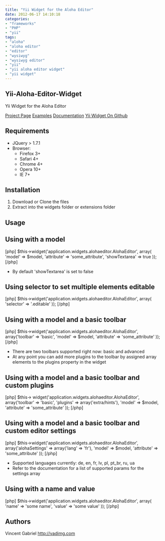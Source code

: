 ```yaml
---
title: "Yii Widget for the Aloha Editor"
date: 2012-06-17 14:10:18
categories: 
- "frameworks"
- "PHP"
- "yii"
tags: 
- "aloha"
- "aloha editor"
- "editor"
- "wysiwyg"
- "wysiwyg editor"
- "yii"
- "yii aloha editor widget"
- "yii widget"
---
```



<h2>
Yii-Aloha-Editor-Widget
</h2>

<p>
Yii Widget for the Aloha Editor
</p>

<a href="http://aloha-editor.org/">Project Page</a>
<a href="http://aloha-editor.org/demos.php">Examples</a>
<a href="http://aloha-editor.org/builds/development/latest/doc/guides/output/using_aloha.html">Documentation</a>
<a href="https://github.com/VinceG/Yii-Aloha-Editor-Widget">Yii Widget On Github</a>

<h2>
Requirements
</h2>

<ul>

<li>JQuery > 1.7.1</li>
<li>Browser:
<ul><li>Firefox 3+</li>
	<li>Safari 4+</li>
	<li>Chrome 4+</li>
	<li>Opera 10+</li>
	<li>IE 7+</li>
</ul>
</li>
</ul>

<h2>
Installation
</h2>

<ol>

<li>
Download or Clone the files
</li>

<li>
Extract into the widgets folder or extensions folder
</li>

</ol>

<h2>
Usage
</h2>

<h2>
Using with a model
</h2>

[php]
$this->widget('application.widgets.alohaeditor.AlohaEditor', array( 'model' =>
 $model, 'attribute' =>
 'some_attribute', 'showTextarea' =>
 true ));
[/php]

<ul>

<li>
By default 'showTextarea' is set to false
</li>

</ul>

<h2>
Using selector to set multiple elements editable
</h2>

[php]
$this->widget('application.widgets.alohaeditor.AlohaEditor', array( 'selector' =>
 '.editable' ));
[/php]

<h2>
Using with a model and a basic toolbar
</h2>

[php]
$this->widget('application.widgets.alohaeditor.AlohaEditor', array('toolbar' =>
 'basic', 'model' =>
 $model, 'attribute' =>
 'some_attribute' ));
[/php]

<ul>

<li>
There are two toolbars supported right now: basic and advanced
</li>

<li>
At any point you can add more plugins to the toolbar by assigned array elements to the plugins property in the widget
</li>

</ul>

<h2>
Using with a model and a basic toolbar and custom plugins
</h2>

[php]
$this->
widget('application.widgets.alohaeditor.AlohaEditor', array('toolbar' =>
 'basic', 'plugins' =>
 array('extra/hints'), 'model' =>
 $model, 'attribute' =>
 'some_attribute' ));
[/php]

<h2>
Using with a model and a basic toolbar and custom editor settings
</h2>

[php]
$this->widget('application.widgets.alohaeditor.AlohaEditor', array('alohaSettings' =>
 array('lang' =>
 'fr'), 'model' =>
 $model, 'attribute' =>
 'some_attribute' ));
[/php]

<ul>

<li>
Supported languages currently: de, en, fr, lv, pl, pt_br, ru, ua
</li>

<li>
Refer to the documentation for a list of supported params for the settings array
</li>

</ul>

<h2>
Using with a name and value
</h2>

[php]
$this->widget('application.widgets.alohaeditor.AlohaEditor', array( 'name' =>
 'some name', 'value' =>
 'some value' ));
[/php]

<h2>
Authors
</h2>

<p>
Vincent Gabriel <a href="http://vadimg.com">http://vadimg.com</a>
</p>

